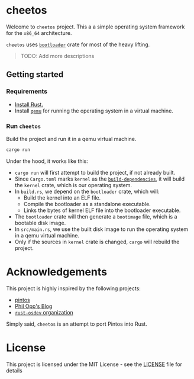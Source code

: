 # cheetos

Welcome to `cheetos` project. This a a simple operating system framework for the `x86_64` architecture.

`cheetos` uses [`bootloader`](https://crates.io/crates/bootloader) crate for most of the heavy lifting.

> TODO: Add more descriptions

## Getting started

### Requirements

- [Install Rust.](https://www.rust-lang.org/tools/install)
- Install [`qemu`](https://www.qemu.org/index.html) for running the operating system in a virtual machine.

### Run `cheetos`

Build the project and run it in a qemu virtual machine.

```bash
cargo run
```

Under the hood, it works like this:

- `cargo run` will first attempt to build the project, if not already built.
- Since `Cargo.toml` marks `kernel` as the [`build-dependencies`](https://doc.rust-lang.org/cargo/reference/specifying-dependencies.html#build-dependencies), it will build the `kernel` crate, which is our operating system.
- In `build.rs`, we depend on the `bootloader` crate, which will:
  - Build the kernel into an ELF file.
  - Compile the bootloader as a standalone executable.
  - Links the bytes of kernel ELF file into the bootloader executable.
- The `bootloader` crate will then generate a `bootimage` file, which is a bootable disk image.
- In `src/main.rs`, we use the built disk image to run the operating system in a qemu virtual machine.
- Only if the sources in `kernel` crate is changed, `cargo` will rebuild the project.

# Acknowledgements

This project is highly inspired by the following projects:

- [pintos](https://www.scs.stanford.edu/22wi-cs212/pintos/pintos.html)
- [Phil Opp's Blog](https://os.phil-opp.com/)
- [`rust-osdev` organization](https://github.com/rust-osdev)

Simply said, `cheetos` is an attempt to port Pintos into Rust.

# License

This project is licensed under the MIT License - see the [LICENSE](LICENSE) file for details
